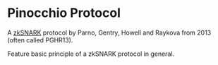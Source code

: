 # Pinocchio Protocol

A [zkSNARK](./zkSNARK) protocol by Parno, Gentry, Howell and Raykova from 2013 (often called PGHR13). 

Feature basic principle of a zkSNARK protocol in general.